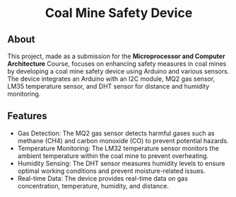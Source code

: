<h1 align="center">Coal Mine Safety Device</h1>

## About
This project, made as a submission for the **Microprocessor and Computer Architecture** Course, focuses on enhancing safety measures in coal mines by developing a coal mine safety device using Arduino and various sensors. The device integrates an Arduino with an I2C module, MQ2 gas sensor, LM35 temperature sensor, and DHT sensor for distance and humidity monitoring.

## Features
* Gas Detection: The MQ2 gas sensor detects harmful gases such as methane (CH4) and carbon monoxide (CO) to prevent potential hazards.
* Temperature Monitoring: The LM32 temperature sensor monitors the ambient temperature within the coal mine to prevent overheating.
* Humidity Sensing: The DHT sensor measures humidity levels to ensure optimal working conditions and prevent moisture-related issues.
* Real-time Data: The device provides real-time data on gas concentration, temperature, humidity, and distance.

